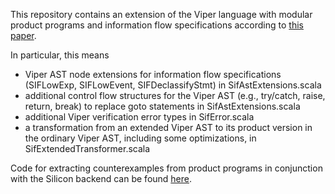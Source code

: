 This repository contains an extension of the Viper language with modular product programs and information flow specifications according to [this paper](http://pm.inf.ethz.ch/publications/getpdf.php?bibname=Own&id=EilersMuellerHitz18.pdf).

In particular, this means
- Viper AST node extensions for information flow specifications (SIFLowExp, SIFLowEvent, SIFDeclassifyStmt) in SifAstExtensions.scala
- additional control flow structures for the Viper AST (e.g., try/catch, raise, return, break) to replace goto statements in SifAstExtensions.scala
- additional Viper verification error types in SifError.scala
- a transformation from an extended Viper AST to its product version in the ordinary Viper AST, including some optimizations, in SifExtendedTransformer.scala

Code for extracting counterexamples from product programs in conjunction with the Silicon backend can be found [here](https://github.com/viperproject/silicon-sif-extension).
